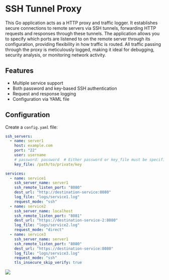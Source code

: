 # SSH Tunnel Proxy

This Go application acts as a HTTP proxy and traffic logger. It establishes secure connections to remote servers via SSH tunnels, forwarding HTTP requests and responses through these tunnels. The application allows you to specify which ports are listened to on the remote server through its configuration, providing flexibility in how traffic is routed. All traffic passing through the proxy is meticulously logged, making it ideal for debugging, security analysis, or monitoring network activity.

## Features

- Multiple service support
- Both password and key-based SSH authentication
- Request and response logging
- Configuration via YAML file

## Configuration

Create a `config.yaml` file:

```yaml
ssh_servers:
  - name: server1
    host: example.com
    port: "22"
    user: username
    # password: password  # Either password or key_file must be specified
    key_file: /path/to/private/key

services:
  - name: service1
    ssh_server_name: server1
    ssh_remote_listen_port: "8080"
    dest_url: "http://destination-service:8080"
    log_file: "logs/service1.log"
    request_mode: "ssh"
  - name: service2
    ssh_server_name: localhost
    ssh_remote_listen_port: "8081"
    dest_url: "https://destination-service-2:8080"
    log_file: "logs/service2.log"
    request_mode: "direct"
  - name: service3
    ssh_server_name: server1
    ssh_remote_listen_port: "8080"
    dest_url: "https://destination-service:8080"
    log_file: "logs/service3.log"
    request_mode: "ssh"
    tls_insecure_skip_verify: true
```

![](https://asdertasd.site/counter/go_ssh_proxy_logger?a=1)